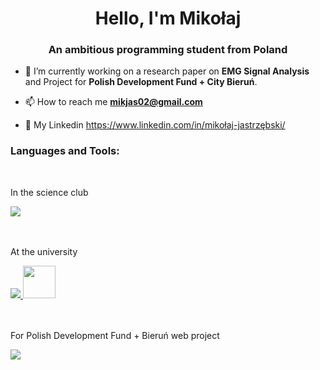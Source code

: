 <h1 align="center">Hello, I'm Mikołaj</h1>
<h3 align="center">An ambitious programming student from Poland</h3>

- 🌱 I’m currently working on a research paper on **EMG Signal Analysis** and Project for **Polish Development Fund + City Bieruń**.

- 📫 How to reach me **mikjas02@gmail.com**

- 💼 My Linkedin https://www.linkedin.com/in/mikołaj-jastrzębski/

<h3 align="left">Languages and Tools:</h3>
<br>
<div style="display: flex; flex-direction: column; align-items: flex-start;">
    <p> In the science club </p>
    <a href="https://skillicons.dev">
        <img src="https://skillicons.dev/icons?i=py,pytorch,linux"/>
    </a>
    <br>
    <br>
    <p> At the university </p>
    <a href="https://skillicons.dev">
        <img src="https://skillicons.dev/icons?i=java,spring,mysql,kotlin,cs,cpp"/>
        <img src="https://user-images.githubusercontent.com/25181517/117208736-bdedc080-adf5-11eb-912f-61c7d43705f6.png" width="52" height="52" />
    </a>
    <br>
    <br>
    <p> For Polish Development Fund + Bieruń web project </p>
    <a href="https://skillicons.dev">
        <img src="https://skillicons.dev/icons?i=ts,tailwind,react,git"/>
    </a>
</div>

